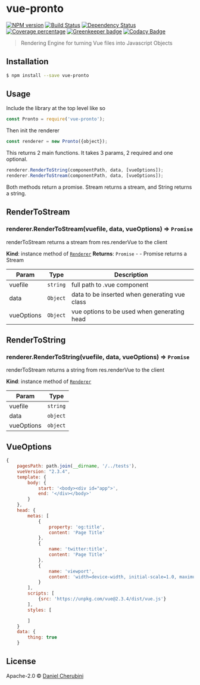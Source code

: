 # vue-pronto
[![NPM version][npm-image]][npm-url] [![Build Status][travis-image]][travis-url] [![Dependency Status][daviddm-image]][daviddm-url] [![Coverage percentage][cov-image]][cov-url] [![Greenkeeper badge](https://badges.greenkeeper.io/express-vue/vue-pronto.svg)](https://greenkeeper.io/) [![Codacy Badge](https://api.codacy.com/project/badge/Grade/51e27f21101e492fabf93dc6d81b8f28)](https://www.codacy.com/app/intothemild/vue-pronto?utm_source=github.com&utm_medium=referral&utm_content=express-vue/vue-pronto&utm_campaign=badger)
> Rendering Engine for turning Vue files into Javascript Objects

## Installation

```sh
$ npm install --save vue-pronto
```

## Usage

Include the library at the top level like so

```js
const Pronto = require('vue-pronto');
```

Then init the renderer

```js
const renderer = new Pronto({object});
```

This returns 2 main functions.
It takes 3 params, 2 required and one optional.
```js
renderer.RenderToString(componentPath, data, [vueOptions]);
renderer.RenderToStream(componentPath, data, [vueOptions]);
```

Both methods return a promise. Stream returns a stream, and String returns a string.

## RenderToStream


### renderer.RenderToStream(vuefile, data, vueOptions) ⇒ <code>Promise</code>
renderToStream returns a stream from res.renderVue to the client

**Kind**: instance method of [<code>Renderer</code>](#Renderer)
**Returns**: <code>Promise</code> - - Promise returns a Stream

| Param | Type | Description |
| --- | --- | --- |
| vuefile | <code>string</code> | full path to .vue component |
| data | <code>Object</code> | data to be inserted when generating vue class |
| vueOptions | <code>Object</code> | vue options to be used when generating head |

## RenderToString

### renderer.RenderToString(vuefile, data, vueOptions) ⇒ <code>Promise</code>
renderToStream returns a string from res.renderVue to the client

**Kind**: instance method of [<code>Renderer</code>](#Renderer)

| Param | Type |
| --- | --- |
| vuefile | <code>string</code> |
| data | <code>object</code> |
| vueOptions | <code>object</code> |


## VueOptions

```js
{
    pagesPath: path.join(__dirname, '/../tests'),
    vueVersion: "2.3.4",
    template: {
        body: {
            start: '<body><div id="app">',
            end: '</div></body>'
        }
    },
    head: {
        metas: [
            {
                property: 'og:title',
                content: 'Page Title'
            },
            {
                name: 'twitter:title',
                content: 'Page Title'
            },
            {
                name: 'viewport',
                content: 'width=device-width, initial-scale=1.0, maximum-scale=1.0, user-scalable=no'
            }
        ],
        scripts: [
            {src: 'https://unpkg.com/vue@2.3.4/dist/vue.js'}
        ], 
        styles: [

        ]
    }
    data: {
        thing: true
    }
```


## License

Apache-2.0 © [Daniel Cherubini](https://github.com/express-vue)


[npm-image]: https://badge.fury.io/js/vue-pronto.svg
[npm-url]: https://npmjs.org/package/vue-pronto
[travis-image]: https://travis-ci.org/express-vue/vue-pronto.svg?branch=master
[travis-url]: https://travis-ci.org/express-vue/vue-pronto
[daviddm-image]: https://david-dm.org/express-vue/vue-pronto.svg?theme=shields.io
[daviddm-url]: https://david-dm.org/express-vue/vue-pronto
[cov-image]: https://codecov.io/gh/express-vue/vue-pronto/branch/master/graph/badge.svg
[cov-url]: https://codecov.io/gh/express-vue/vue-pronto

